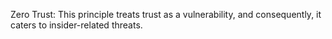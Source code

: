 Zero Trust: This principle treats trust as a vulnerability, and consequently, it caters to insider-related threats.
